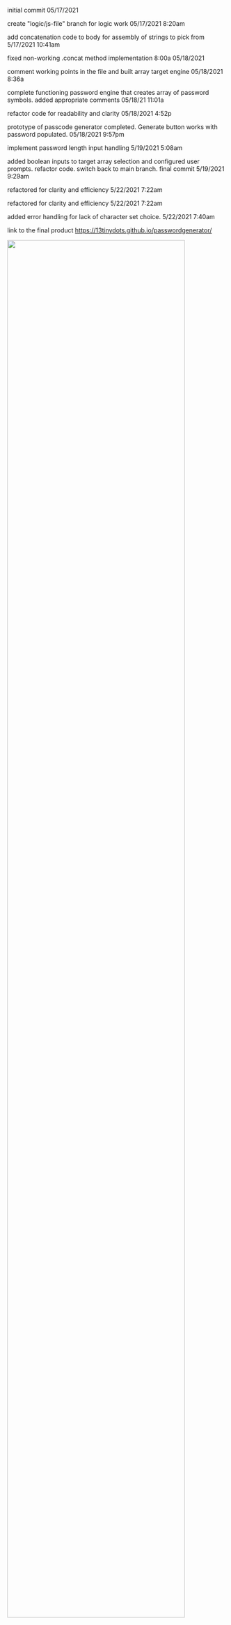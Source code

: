 initial commit 05/17/2021 

create "logic/js-file" branch for logic work 05/17/2021 8:20am

add concatenation code to body for assembly of strings to pick from 5/17/2021 10:41am

fixed non-working .concat method implementation 8:00a 05/18/2021 

comment working points in the file and built array target engine 05/18/2021 8:36a

complete functioning password engine that creates array of password symbols.  added appropriate comments 05/18/21 11:01a

refactor code for readability and clarity 05/18/2021 4:52p

prototype of passcode generator completed. Generate button works with password populated.  05/18/2021 9:57pm

implement password length input handling 5/19/2021 5:08am

added boolean inputs to target array selection and configured user prompts. refactor code. switch back to main branch. final commit 5/19/2021 9:29am

refactored for clarity and efficiency 5/22/2021 7:22am

refactored for clarity and efficiency 5/22/2021 7:22am

added error handling for lack of character set choice. 5/22/2021 7:40am

link to the final product https://13tinydots.github.io/passwordgenerator/

<img src="https://user-images.githubusercontent.com/79337638/118835606-c7146e00-b888-11eb-8084-1aa1cb2a63e2.jpeg" width="90%"></img>
